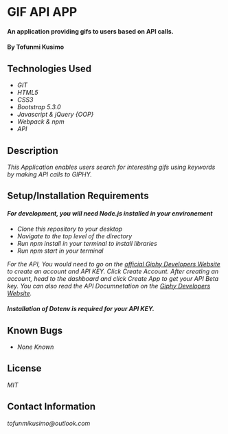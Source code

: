 # GIF API APP

#### An application providing gifs to users based on API calls.

#### By **Tofunmi Kusimo**

## Technologies Used

* _GIT_
* _HTML5_
* _CSS3_
* _Bootstrap 5.3.0_
* _Javascript & jQuery {OOP}_
* _Webpack & npm_
* _API_


## Description
_This Application enables users search for interesting gifs using keywords by making API calls to GIPHY._

## Setup/Installation Requirements
#### _For development, you will  need Node.js installed in your environement_

* _Clone this repository to your desktop_
* _Navigate to the top level of the directory_
* _Run npm install in your terminal to install libraries_
* _Run npm start in your terminal_

 _For the API, You would need to go on the [official Giphy Developers Website](https://developers.giphy.com/) to create an account and API KEY. Click Create Account. After creating an account, head to the dashboard and click Create App to get your API Beta key. You can also read the API Documnetation on the [Giphy Developers Website](https://developers.giphy.com/docs/api/)._

#### _Installation of Dotenv is required for your API KEY._


## Known Bugs

* _None Known_

## License
_MIT_

## Contact Information
_tofunmikusimo@outlook.com_
